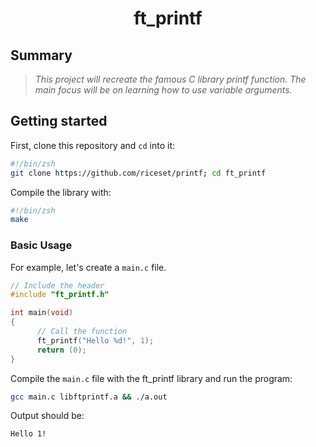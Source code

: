 <h1 align="center">
	ft_printf
</h1>

## Summary
> <i>This project will recreate the famous C library printf function.
> The main focus will be on learning how to use variable arguments.</i>

## Getting started

First, clone this repository and `cd` into it:

```zsh
#!/bin/zsh
git clone https://github.com/riceset/printf; cd ft_printf
```

Compile the library with:

```zsh
#!/bin/zsh
make
```
### Basic Usage
For example, let's create a ``main.c`` file.

```c
// Include the header
#include "ft_printf.h"

int main(void)
{
      // Call the function
      ft_printf("Hello %d!", 1);
      return (0);
}
```

Compile the ``main.c`` file with the ft_printf library and run the program:
```bash
gcc main.c libftprintf.a && ./a.out
```
Output should be:
```
Hello 1!
```

